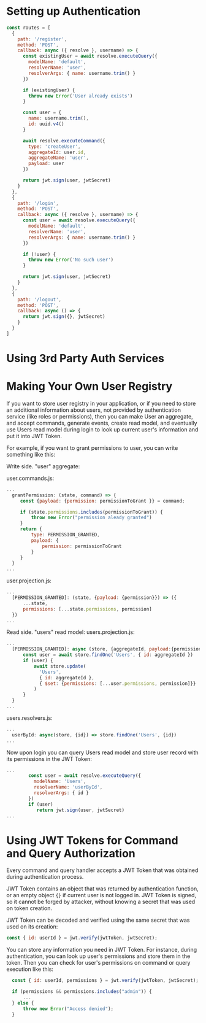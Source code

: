 # Setting up Authentication

[embedmd]:# (../examples/hacker-news/auth/localStrategy.js /const routes = \[/ /\]/) 
```js
const routes = [
  {
    path: '/register',
    method: 'POST',
    callback: async ({ resolve }, username) => {
      const existingUser = await resolve.executeQuery({
        modelName: 'default',
        resolverName: 'user',
        resolverArgs: { name: username.trim() }
      })

      if (existingUser) {
        throw new Error('User already exists')
      }

      const user = {
        name: username.trim(),
        id: uuid.v4()
      }

      await resolve.executeCommand({
        type: 'createUser',
        aggregateId: user.id,
        aggregateName: 'user',
        payload: user
      })

      return jwt.sign(user, jwtSecret)
    }
  },
  {
    path: '/login',
    method: 'POST',
    callback: async ({ resolve }, username) => {
      const user = await resolve.executeQuery({
        modelName: 'default',
        resolverName: 'user',
        resolverArgs: { name: username.trim() }
      })

      if (!user) {
        throw new Error('No such user')
      }

      return jwt.sign(user, jwtSecret)
    }
  },
  {
    path: '/logout',
    method: 'POST',
    callback: async () => {
      return jwt.sign({}, jwtSecret)
    }
  }
]
```

# Using 3rd Party Auth Services

# Making Your Own User Registry

If you want to store user registry in your application, or if you need to store an additional information about users, not provided by authentication service (like roles or permissions), then you can make User an aggregate, and accept commands, generate events, create read model, and eventually use Users read model during login to look up current user's information and put it into JWT Token.

For example, if you want to grant permissions to user, you can write something like this:

Write side. "user" aggregate:

user.commands.js:

```js
...
  grantPermission: (state, command) => {
     const {payload: {permission: permissionToGrant }} = command;

     if (state.permissions.includes(permissionToGrant)) {
         throw new Error("permission aleady granted")
     }
     return {
         type: PERMISSION_GRANTED,
         payload: {
             permission: permissionToGrant
         }
     }
  }
...
```

user.projection.js:

```js
...
  [PERMISSION_GRANTED]: (state, {payload: {permission}}) => ({
      ...state,
      permissions: [...state.permissions, permission]
  })
...
```

Read side. "users" read model:
users.projection.js:

```js
...
  [PERMISSION_GRANTED]: async (store, {aggregateId, payload:{permission}}) => {
      const user = await store.findOne('Users', { id: aggregateId })
      if (user) {
          await store.update(
            'Users',
            { id: aggregateId },
            { $set: {permissions: [...user.permissions, permission]}}
          )
      }
  }
...
```

users.resolvers.js:

```js
...
  userById: async(store, {id}) => store.findOne('Users', {id})
...
```

Now upon login you can query Users read model and store user record with its permissions in the JWT Token:

```js
...
        const user = await resolve.executeQuery({
          modelName: 'Users',
          resolverName: 'userById',
          resolverArgs: { id }
        })
        if (user)
           return jwt.sign(user, jwtSecret)
...
```

# Using JWT Tokens for Command and Query Authorization

Every command and query handler accepts a JWT Token that was obtained during authentication process.

JWT Token contains an object that was returned by authentication function, or an empty object `{}` if current user is not logged in.
JWT Token is signed, so it cannot be forged by attacker, without knowing a secret that was used on token creation.

JWT Token can be decoded and verified using the same secret that was used on its creation:

```js
const { id: userId } = jwt.verify(jwtToken, jwtSecret);
```

You can store any information you need in JWT Token. For instance, during authentication, you can look up
user's permissions and store them in the token. Then you can check for user's permissions on command or query execution like this:

```js
  const { id: userId, permissions } = jwt.verify(jwtToken, jwtSecret);

  if (permissions && permissions.includes("admin")) {
      ...
  } else {
      throw new Error("Access denied");
  }
```
